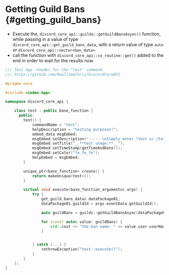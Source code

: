 Getting Guild Bans {#getting_guild_bans}
============
- Execute the, `discord_core_api::guilds::getGuildBansAsync()` function, while passing in a value of type `discord_core_api::get_guild_bans_data`, with a return value of type `auto` or `discord_core_api::vector<ban_data>`.
- call the function with `discord_core_api::co_routine::get()` added to the end in order to wait for the results now.

```cpp
/// Test.hpp -header for the "test" command.
/// https://github.com/RealTimeChris/DiscordCoreAPI

#pragma once

#include <index.hpp>

namespace discord_core_api {

	class test : public base_function {
	  public:
		test() {
			commandName = "test";
			helpDescription = "testing purposes!";
			embed_data msgEmbed;
			msgEmbed.setDescription("------\nSimply enter !test or /test!\n------");
			msgEmbed.setTitle("__**test usage:**__");
			msgEmbed.setTimeStamp(getTimeAndDate());
			msgEmbed.setColor("fe_fe_fe");
			helpEmbed = msgEmbed;
		}

		unique_ptr<base_function> create() {
			return makeUnique<test>();
		}

		virtual void execute(base_function_arguments& args) {
			try {
				get_guild_bans_data& dataPackage01;
				dataPackage01.guildId = args.eventData.getGuildId();

				auto guildBans = guilds::getGuildBansAsync(dataPackage01).get();

				for (const auto& value: guildBans) {
					std::cout << "the ban name: " << value.user.userName << std::endl;
				}


			} catch (...) {
				rethrowException("test::execute()");
			}
		}
	};
}
```
